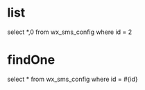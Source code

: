 list
===
select *,0 from wx_sms_config where id = 2

findOne
===
select * from wx_sms_config where id = #{id}